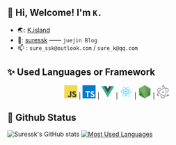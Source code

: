 <!-- # <div align="center">suressk</div> -->

## 👋 Hi, Welcome! I'm `K.`

<!-- - I'm `K.` (`suressk`), or you can call me `Saul` -->
- 🌏: [K.island](http://suressk.com)
- 📖: [suressk](https://juejin.cn/user/3940246036945822) —— `juejin Blog`
- 📫 : `sure_ssk@outlook.com` / `sure_k@qq.com`

<!--
## ✨ _special_ ✨

🤩 🧐 😄

Here are some ideas to get you started (you can guess...😄):

- 🔭 a simple vite: [sure-vite](https://github.com/suressk/sure-vite)
- 🔭 a simple-cesium-demo with vue2: [simple-cesium-demo](https://github.com/suressk/simple-cesium-pro)
- 🌱 I’m currently learning `React`, `Taro`, `Electron`, `vite` and so on...

Others...

- 😄 Pronouns: K.
- 👯 I’m looking to collaborate on ...
- 🤔 I’m looking for help with ...
- 💬 Ask me about ...
- ⚡ Fun fact: ...
-->

## ✨ Used Languages or Framework

<div align="center">
  <code><img height="30" src="https://raw.githubusercontent.com/github/explore/80688e429a7d4ef2fca1e82350fe8e3517d3494d/topics/javascript/javascript.png"></code> |
  <code><img height="30" src="https://raw.githubusercontent.com/github/explore/80688e429a7d4ef2fca1e82350fe8e3517d3494d/topics/typescript/typescript.png"></code> |
  <code><img height="30" src="https://raw.githubusercontent.com/github/explore/80688e429a7d4ef2fca1e82350fe8e3517d3494d/topics/vue/vue.png"></code> |
  <code><img height="30" src="https://raw.githubusercontent.com/github/explore/80688e429a7d4ef2fca1e82350fe8e3517d3494d/topics/react/react.png"></code> |
  <code><img height="30" src="https://raw.githubusercontent.com/github/explore/80688e429a7d4ef2fca1e82350fe8e3517d3494d/topics/nodejs/nodejs.png"></code> |
  <code><img height="30" src="https://raw.githubusercontent.com/github/explore/80688e429a7d4ef2fca1e82350fe8e3517d3494d/topics/electron/electron.png"></code>
</div>

## 🌈 Github Status
![Suressk's GitHub stats](https://github-readme-stats.vercel.app/api?username=suressk&theme=github_dark&show_icons=true&hide_border=true&count_private=true)
[![Most Used Languages](https://github-readme-stats.vercel.app/api/top-langs/?username=suressk&hide=html&layout=compact&theme=github_dark&hide_border=true)](https://github.com/anuraghazra/github-readme-stats)

<!-- ![Suressk's Github Stats](https://github-readme-stats.vercel.app/api?username=suressk&layout=compact&theme=onedark)
  
![Most Used Languages](https://github-readme-stats.vercel.app/api/top-langs/?username=suressk&layout=compact&theme=onedark)

`It doesn't include work mailbox statistics` -->
